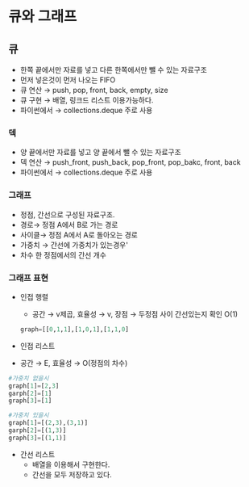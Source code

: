 # 큐와 그래프

## 큐

- 한쪽 끝에서만 자료를 넣고 다른 한쪽에서만 뺄 수 있는 자료구조
- 먼저 넣은것이 먼저 나오는 FIFO
- 큐 연산 → push, pop, front, back, empty, size
- 큐 구현 → 배열, 링크드 리스트 이용가능하다.
- 파이썬에서 → collections.deque 주로 사용

### 덱

- 양 끝에서만 자료를 넣고 양 끝에서 뺄 수 있는 자료구조
- 덱 연산 → push_front, push_back, pop_front, pop_bakc, front, back
- 파이썬에서 → collections.deque 주로 사용

### 그래프

- 정점, 간선으로 구성된 자료구조.
- 경로→ 정점 A에서 B로 가는 경로
- 사이클→ 정점 A에서 A로 돌아오는 경로
- 가중치 → 간선에 가중치가 있는경우'
- 차수 한 정점에서의 간선 개수

### 그래프 표현

- 인접 행렬
    - 공간 → v제곱, 효율성 → v, 장점 → 두정점 사이 간선있는지 확인 O(1)
    
    ```python
    graph=[[0,1,1],[1,0,1],[1,1,0]
    ```
    
- 인접 리스트
- 공간 → E, 효율성 → O(정점의 차수)

```python
#가중치 없을시
graph[1]=[2,3]
garph[2]=[1]
graph[3]=[1]

#가중치 있을시
graph[1]=[(2,3),(3,1)]
garph[2]=[(1,3)]
graph[3]=[(1,1)]
```

- 간선 리스트
    - 배열을 이용해서 구현한다.
    - 간선을 모두 저장하고 있다.